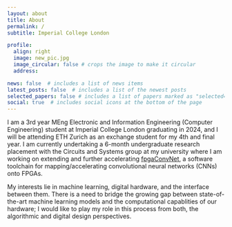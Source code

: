 ```yaml
---
layout: about
title: About
permalink: /
subtitle: Imperial College London

profile:
  align: right
  image: new_pic.jpg
  image_circular: false # crops the image to make it circular
  address: 

news: false  # includes a list of news items
latest_posts: false  # includes a list of the newest posts
selected_papers: false # includes a list of papers marked as "selected={true}"
social: true  # includes social icons at the bottom of the page
---
```


I am a 3rd year MEng Electronic and Information Engineering (Computer Engineering) student at Imperial College London graduating in 2024, and I will be attending ETH Zurich as an exchange student for my 4th and final year. I am currently undertaking a 6-month undergraduate research placement with the Circuits and Systems group at my university where I am working on extending and further accelerating [fpgaConvNet](https://cas.ee.ic.ac.uk/people/sv1310/fpgaConvNet.html), a software toolchain for mapping/accelerating convolutional neural networks (CNNs) onto FPGAs.

My interests lie in machine learning, digital hardware, and the interface between them. There is a need to bridge the growing gap between state-of-the-art machine learning models and the computational capablities of our hardware; I would like to play my role in this process from both, the algorithmic and digital design perspectives.
